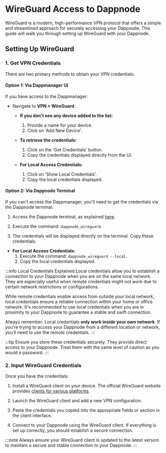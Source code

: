 # WireGuard Access to Dappnode

WireGuard is a modern, high-performance VPN protocol that offers a simple and streamlined approach for securely accessing your Dappnode. This guide will walk you through setting up WireGuard with your Dappnode.

## Setting Up WireGuard

### 1. Get VPN Credentials

There are two primary methods to obtain your VPN credentials:

#### Option 1: Via Dappmanager UI

If you have access to the Dappmanager:

- Navigate to **VPN > WireGuard**.

   - **If you don't see any device added to the list:**
     1. Provide a name for your device.
     2. Click on 'Add New Device'.

   - **To retrieve the credentials:**
     1. Click on the 'Get Credentials' button.
     2. Copy the credentials displayed directly from the UI.

  - **For Local Access Credentials:**
    1. Click on 'Show Local Credentials'.
    2. Copy the local credentials displayed.

#### Option 2: Via Dappnode Terminal

If you can't access the Dappmanager, you'll need to get the credentials via the Dappnode terminal:

1. Access the Dappnode terminal, as explained [here](/docs/user/access-my-dappnode/terminal).

2. Execute the command: `dappnode_wireguard`.

3. The credentials will be displayed directly on the terminal. Copy these credentials.

  - **For Local Access Credentials:**
    1. Execute the command: `dappnode_wireguard --local`.
    2. Copy the local credentials displayed.

:::info Local Credentials Explained
Local credentials allow you to establish a connection to your Dappnode when you are on the same local network. They are especially useful when remote credentials might not work due to certain network restrictions or configurations.

While remote credentials enable access from outside your local network, local credentials ensure a reliable connection within your home or office network. It's recommended to use local credentials when you are in proximity to your Dappnode to guarantee a stable and swift connection.

Always remember: Local credentials **only work inside your own network**. If you're trying to access your Dappnode from a different location or network, you'll need to use the remote credentials.
:::


:::tip
Ensure you store these credentials securely. They provide direct access to your Dappnode. Treat them with the same level of caution as you would a password.
:::

### 2. Input WireGuard Credentials

Once you have the credentials:

1. Install a WireGuard client on your device. The official WireGuard website provides [clients for various platforms](https://www.wireguard.com/install/).

2. Launch the WireGuard client and add a new VPN configuration.
   
3. Paste the credentials you copied into the appropriate fields or section in the client interface.

4. Connect to your Dappnode using the WireGuard client. If everything is set up correctly, you should establish a secure connection.

:::note
Always ensure your WireGuard client is updated to the latest version to maintain a secure and stable connection to your Dappnode.
:::
